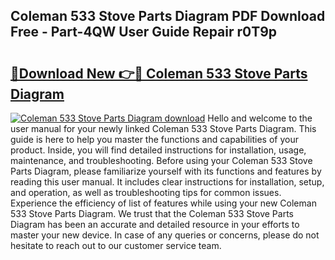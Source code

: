 ## Coleman 533 Stove Parts Diagram PDF Download Free - Part-4QW User Guide Repair r0T9p

# <h2><a href="http://dfkahh.blite.top/?on=Coleman+533+Stove+Parts+Diagram">🔗Download New 👉🔴 Coleman 533 Stove Parts Diagram</a></h2>

[![Coleman 533 Stove Parts Diagram download](https://i.imgur.com/lujVjoI.png)](http://dfkahh.blite.top/?on=Coleman+533+Stove+Parts+Diagram)
Hello and welcome to the user manual for your newly linked Coleman 533 Stove Parts Diagram. This guide is here to help you master the functions and capabilities of your product. Inside, you will find detailed instructions for installation, usage, maintenance, and troubleshooting. Before using your Coleman 533 Stove Parts Diagram, please familiarize yourself with its functions and features by reading this user manual. It includes clear instructions for installation, setup, and operation, as well as troubleshooting tips for common issues. Experience the efficiency of list of features while using your new Coleman 533 Stove Parts Diagram. We trust that the Coleman 533 Stove Parts Diagram has been an accurate and detailed resource in your efforts to master your new device. In case of any queries or concerns, please do not hesitate to reach out to our customer service team.
